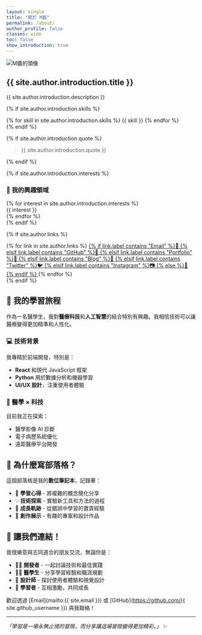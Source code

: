 ```yaml
---
layout: single
title: "關於 M醬"
permalink: /about/
author_profile: false
classes: wide
toc: false
show_introduction: true
---
```


<div class="introduction">
  <img src="{{ site.author.avatar }}" alt="M醬的頭像" class="profile-image">
  <h2 class="intro-title">{{ site.author.introduction.title }}</h2>
  
  <div class="intro-text">
    <p>{{ site.author.introduction.description }}</p>
  </div>
  
  {% if site.author.introduction.skills %}
  <div class="skills">
    {% for skill in site.author.introduction.skills %}
      <span class="skill-tag">{{ skill }}</span>
    {% endfor %}
  </div>
  {% endif %}
  
  {% if site.author.introduction.quote %}
  <blockquote class="quote">
    {{ site.author.introduction.quote }}
  </blockquote>
  {% endif %}
  
  {% if site.author.introduction.interests %}
  <div class="interests-section">
    <h3>🌟 我的興趣領域</h3>
    <div class="interests-grid">
      {% for interest in site.author.introduction.interests %}
        <div class="interest-item">{{ interest }}</div>
      {% endfor %}
    </div>
  </div>
  {% endif %}
  
  {% if site.author.links %}
  <div class="social-links">
    {% for link in site.author.links %}
      <a href="{{ link.url }}" class="social-link" title="{{ link.label }}">
        {% if link.label contains "Email" %}📧
        {% elsif link.label contains "GitHub" %}🐙
        {% elsif link.label contains "Portfolio" %}💼
        {% elsif link.label contains "Blog" %}📝
        {% elsif link.label contains "Twitter" %}🐦
        {% elsif link.label contains "Instagram" %}📷
        {% else %}🔗
        {% endif %}
      </a>
    {% endfor %}
  </div>
  {% endif %}
</div>

## 🎯 我的學習旅程

作為一名醫學生，我對**醫療科技**和**人工智慧**的結合特別有興趣。我相信技術可以讓醫療變得更加精準和人性化。

### 💻 技術背景

我專精於前端開發，特別是：
- **React** 和現代 JavaScript 框架
- **Python** 用於數據分析和機器學習
- **UI/UX 設計**，注重使用者體驗

### 🏥 醫學 × 科技

目前我正在探索：
- 醫學影像 AI 診斷
- 電子病歷系統優化
- 遠距醫療平台開發

## 📝 為什麼寫部落格？

這個部落格是我的**數位筆記本**，記錄著：

- 🧠 **學習心得** - 將複雜的概念簡化分享
- 💡 **技術探索** - 實驗新工具和方法的過程
- 🌱 **成長軌跡** - 從錯誤中學習的寶貴經驗
- 🎨 **創作展示** - 有趣的專案和設計作品

## 🤝 讓我們連結！

我很樂意與志同道合的朋友交流，無論你是：
- 👨‍💻 **開發者** - 一起討論技術和最佳實踐
- 👨‍⚕️ **醫學生** - 分享學習經驗和職涯規劃
- 🎨 **設計師** - 探討使用者體驗和視覺設計
- 🌟 **學習者** - 互相激勵，共同成長

歡迎透過 [Email](mailto:{{ site.email }}) 或 [GitHub](https://github.com/{{ site.github_username }}) 與我聯絡！

---

*「學習是一場永無止境的冒險，而分享讓這場冒險變得更加精彩。」* ✨